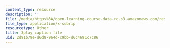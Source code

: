 ```yaml
---
content_type: resource
description: ''
file: /media/https%3A/open-learning-course-data-rc.s3.amazonaws.com/res-15-003-shaping-the-future-of-work-15-662x-spring-2016/2d91b79ed6d8964dc9bbd6c4691c7c86_UmLCGjbeeJ8.srt
file_type: application/x-subrip
resourcetype: Other
title: 3play caption file
uid: 2d91b79e-d6d8-964d-c9bb-d6c4691c7c86
---
```

